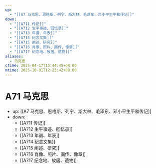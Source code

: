 ```yaml
---
up:
  - "[[A7 马克思、恩格斯、列宁、斯大林、毛泽东、邓小平生平和传记]]"
down:
  - "[[A711 传记]]"
  - "[[A712 生平事迹、回忆录]]"
  - "[[A713 年谱、年表]]"
  - "[[A714 纪念文集]]"
  - "[[A715 阐述、研究]]"
  - "[[A716 肖像、照片、画传、像章]]"
  - "[[A717 纪念地、故居、遗物]]"
aliases:
  - 马克思
ctime: 2025-04-17T13:44:45+08:00
mtime: 2025-10-01T12:23:42+08:00
---
```


# A71 马克思

- up: [[A7 马克思、恩格斯、列宁、斯大林、毛泽东、邓小平生平和传记]]
- down:
	- [[A711 传记]]
	- [[A712 生平事迹、回忆录]]
	- [[A713 年谱、年表]]
	- [[A714 纪念文集]]
	- [[A715 阐述、研究]]
	- [[A716 肖像、照片、画传、像章]]
	- [[A717 纪念地、故居、遗物]]
